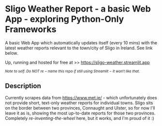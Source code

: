 # Sligo Weather Report - a basic Web App - exploring Python-Only Frameworks

A basic Web App which automatically updates itself (every 10 mins) with the latest weather reports relevant to the town/city of Sligo in Ireland. See link below.

Up, running and hosted for free at >> https://sligo-weather.streamlit.app

$^{Note\ to\ self:\ Do\ NOT\ re-name\ this\ repo\ if\ still\ using\ Streamlit\ -\ it\ won't\ like\ that.}$

## Description

Currently scrapes data from https://www.met.ie/ - which unfortunately does not provide short, text-only weather reports for individual towns. Sligo sits on the border between two provinces, Connaught and Ulster, so for now I'll leave it as is, showing the most up-to-date reports for those two provinces. Completely *re-inventing-the-wheel* here, but it works, and I'm proud of it :)


<!---

## Getting Started
```
### Dependencies

* Describe any prerequisites, libraries, OS version, etc., needed before installing program.
* ex. Windows 10

### Installing

* How/where to download your program
* Any modifications needed to be made to files/folders

### Executing program

* How to run the program
* Step-by-step bullets
```
code blocks for commands
```

## Help

Any advise for common problems or issues.
```
command to run if program contains helper info
```

## Authors

Contributors names and contact info

. . .


## Version History

* 0.2
    * Various bug fixes and optimizations
    * See [commit change]() or See [release history]()
* 0.1
    * Initial Release

## License

This project is licensed under the [NAME HERE] License - see the LICENSE.md file for details

## Acknowledgments

Inspiration, code snippets, etc.
. . .

-->
